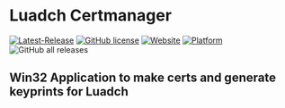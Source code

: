 # Luadch Certmanager
[![Latest-Release](https://img.shields.io/github/v/release/luadch/certmanager?include_prereleases)](https://github.com/luadch/certmanager/releases)
[![GitHub license](https://img.shields.io/badge/license-GPLv3.0-blueviolet.svg)](https://github.com/luadch/certmanager/blob/master/LICENSE)
[![Website](https://img.shields.io/website?down_message=offline&up_message=online&url=https%3A%2F%2Fluadch.github.io)](https://luadch.github.io/)
[![Platform](https://img.shields.io/badge/platform-Windows-orange.svg)](https://luadch.github.io/)
![GitHub all releases](https://img.shields.io/github/downloads/luadch/certmanager/total)

## Win32 Application to make certs and generate keyprints for Luadch
